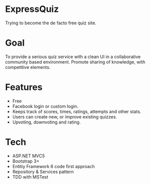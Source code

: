 ExpressQuiz
===========
Trying to become the de facto free quiz site.


Goal
=========
To provide a serious quiz service with a clean UI in a collaborative community based environment.
Promote sharing of knowledge, with competitive elements. 


Features
=====================
* Free
* Facebook login or custom login.
* Keeps track of scores, times, ratings, attempts and other stats.
* Users can create new, or improve existing quizzes.
* Upvoting, downvoting and rating.



Tech
===============
* ASP.NET MVC5
* Bootstrap 3+
* Entitiy Framework 6 code first approach
* Repository & Services pattern
* TDD with MSTest
